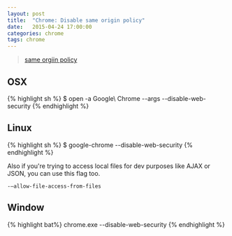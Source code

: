 ```yaml
---
layout: post
title:  "Chrome: Disable same origin policy"
date:   2015-04-24 17:00:00
categories: chrome
tags: chrome
---
```


> [same orgiin policy](https://en.wikipedia.org/wiki/Same-origin_policy)

OSX
---

{% highlight sh %}
$ open -a Google\ Chrome --args --disable-web-security
{% endhighlight %}

Linux
---

{% highlight sh %}
$ google-chrome --disable-web-security
{% endhighlight %}

Also if you're trying to access local files for dev purposes like AJAX or JSON, you can use this flag too.

~~~
-–allow-file-access-from-files
~~~

Window
---

{% highlight bat%}
chrome.exe --disable-web-security
{% endhighlight %}
